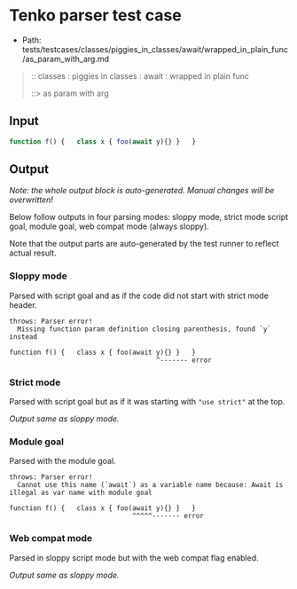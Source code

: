 # Tenko parser test case

- Path: tests/testcases/classes/piggies_in_classes/await/wrapped_in_plain_func/as_param_with_arg.md

> :: classes : piggies in classes : await : wrapped in plain func
>
> ::> as param with arg

## Input

`````js
function f() {   class x { foo(await y){} }   }
`````

## Output

_Note: the whole output block is auto-generated. Manual changes will be overwritten!_

Below follow outputs in four parsing modes: sloppy mode, strict mode script goal, module goal, web compat mode (always sloppy).

Note that the output parts are auto-generated by the test runner to reflect actual result.

### Sloppy mode

Parsed with script goal and as if the code did not start with strict mode header.

`````
throws: Parser error!
  Missing function param definition closing parenthesis, found `y` instead

function f() {   class x { foo(await y){} }   }
                                     ^------- error
`````

### Strict mode

Parsed with script goal but as if it was starting with `"use strict"` at the top.

_Output same as sloppy mode._

### Module goal

Parsed with the module goal.

`````
throws: Parser error!
  Cannot use this name (`await`) as a variable name because: Await is illegal as var name with module goal

function f() {   class x { foo(await y){} }   }
                               ^^^^^------- error
`````


### Web compat mode

Parsed in sloppy script mode but with the web compat flag enabled.

_Output same as sloppy mode._
